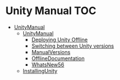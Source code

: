 Unity Manual TOC
================

 - [UnityManual](UnityManual)
	 - [UnityManual](UnityManual_1)
		 - [Deploying Unity Offline](DeployingUnityOffline)
		 - [Switching between Unity versions](SwitchingDocumentationVersions)
		 - [ManualVersions](ManualVersions)
		 - [OfflineDocumentation](OfflineDocumentation)
		 - [WhatsNew56](WhatsNew56)
	 - [InstallingUnity](InstallingUnity)

